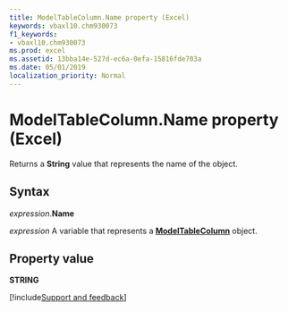 ```yaml
---
title: ModelTableColumn.Name property (Excel)
keywords: vbaxl10.chm930073
f1_keywords:
- vbaxl10.chm930073
ms.prod: excel
ms.assetid: 13bba14e-527d-ec6a-0efa-15816fde703a
ms.date: 05/01/2019
localization_priority: Normal
---
```



# ModelTableColumn.Name property (Excel)

Returns a **String** value that represents the name of the object.


## Syntax

_expression_.**Name**

_expression_ A variable that represents a **[ModelTableColumn](Excel.modeltablecolumn.md)** object.


## Property value

**STRING**



[!include[Support and feedback](~/includes/feedback-boilerplate.md)]
